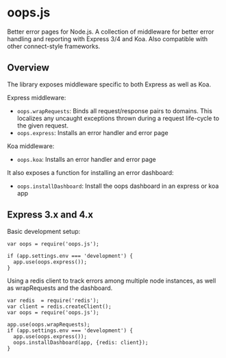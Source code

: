 # oops.js

Better error pages for Node.js. A collection of middleware for better error
handling and reporting with Express 3/4 and Koa. Also compatible with other
connect-style frameworks.

## Overview

The library exposes middleware specific to both Express as well as Koa.

Express middleware:

* `oops.wrapRequests`: Binds all request/response pairs to domains. This
  localizes any uncaught exceptions thrown during a request life-cycle to the
  given request.
* `oops.express`: Installs an error handler and error page

Koa middleware:

* `oops.koa`: Installs an error handler and error page

It also exposes a function for installing an error dashboard:

* `oops.installDashboard`: Install the oops dashboard in an express or koa app

## Express 3.x and 4.x

Basic development setup:

```
var oops = require('oops.js');

if (app.settings.env === 'development') {
  app.use(oops.express());
}
```

Using a redis client to track errors among multiple node instances, as well
as wrapRequests and the dashboard.

```
var redis  = require('redis');
var client = redis.createClient();
var oops = require('oops.js');

app.use(oops.wrapRequests);
if (app.settings.env === 'development') {
  app.use(oops.express());
  oops.installDashboard(app, {redis: client});
}
```
